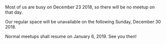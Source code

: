 <!--
.. title: Christmas 2018
.. slug: christmas-2018
.. date: 2018-12-16 22:29:05 UTC-07:00
.. tags: 
.. category: 
.. link: 
.. description: 
.. type: text
-->

Most of us are busy on December 23 2018, so there will be no meetup on that day.

Our regular space will be unavailable on the following Sunday, December 30 2018.

Normal meetups shall resume on January 6, 2019.  See you then!
